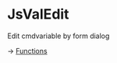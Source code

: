 

# JsValEdit

Edit cmdvariable by form dialog

-> [Functions](https://github.com/puutaro/CommandClick/tree/master/md/developer/js_interface/functions/edit/JsValEdit)
